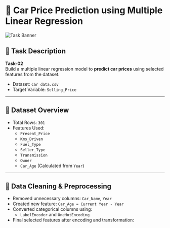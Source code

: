 # 🚗 Car Price Prediction using Multiple Linear Regression

![Task Banner](tsk-2.jpg)

## 📌 Task Description

**Task-02**  
Build a multiple linear regression model to **predict car prices** using selected features from the dataset.

- Dataset: `car data.csv`
- Target Variable: `Selling_Price`

---

## 📁 Dataset Overview

- Total Rows: `301`
- Features Used:
  - `Present_Price`
  - `Kms_Driven`
  - `Fuel_Type`
  - `Seller_Type`
  - `Transmission`
  - `Owner`
  - `Car_Age` (Calculated from `Year`)

---

## 🧹 Data Cleaning & Preprocessing

- Removed unnecessary columns: `Car_Name`, `Year`
- Created new feature: `Car_Age = Current Year - Year`
- Converted categorical columns using:
  - `LabelEncoder` and `OneHotEncoding`
- Final selected features after encoding and transformation:

